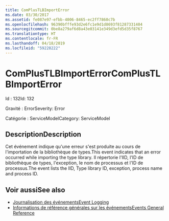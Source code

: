 ```yaml
---
title: ComPlusTLBImportError
ms.date: 03/30/2017
ms.assetid: fe087e97-efbb-4006-8465-ec2ff7860c7b
ms.openlocfilehash: 96390bfffe93d2e6fc1e9d1d8693f81287331404
ms.sourcegitcommit: 0be8a279af6d8a43e03141e349d3efd5d35f8767
ms.translationtype: HT
ms.contentlocale: fr-FR
ms.lasthandoff: 04/18/2019
ms.locfileid: "59228222"
---
```

# <a name="complustlbimporterror"></a><span data-ttu-id="96530-102">ComPlusTLBImportError</span><span class="sxs-lookup"><span data-stu-id="96530-102">ComPlusTLBImportError</span></span>
<span data-ttu-id="96530-103">Id : 132</span><span class="sxs-lookup"><span data-stu-id="96530-103">Id: 132</span></span>  
  
 <span data-ttu-id="96530-104">Gravité : Error</span><span class="sxs-lookup"><span data-stu-id="96530-104">Severity: Error</span></span>  
  
 <span data-ttu-id="96530-105">Catégorie : ServiceModel</span><span class="sxs-lookup"><span data-stu-id="96530-105">Category: ServiceModel</span></span>  
  
## <a name="description"></a><span data-ttu-id="96530-106">Description</span><span class="sxs-lookup"><span data-stu-id="96530-106">Description</span></span>  
 <span data-ttu-id="96530-107">Cet événement indique qu'une erreur s'est produite au cours de l'importation de la bibliothèque de types.</span><span class="sxs-lookup"><span data-stu-id="96530-107">This event indicates that an error occurred while importing the type library.</span></span> <span data-ttu-id="96530-108">Il répertorie l'IID, l'ID de bibliothèque de types, l'exception, le nom de processus et l'ID de processus.</span><span class="sxs-lookup"><span data-stu-id="96530-108">The event lists the IID, Type library ID, exception, process name and process ID.</span></span>  
  
## <a name="see-also"></a><span data-ttu-id="96530-109">Voir aussi</span><span class="sxs-lookup"><span data-stu-id="96530-109">See also</span></span>

- [<span data-ttu-id="96530-110">Journalisation des événements</span><span class="sxs-lookup"><span data-stu-id="96530-110">Event Logging</span></span>](../../../../../docs/framework/wcf/diagnostics/event-logging/index.md)
- [<span data-ttu-id="96530-111">Informations de référence générales sur les événements</span><span class="sxs-lookup"><span data-stu-id="96530-111">Events General Reference</span></span>](../../../../../docs/framework/wcf/diagnostics/event-logging/events-general-reference.md)
